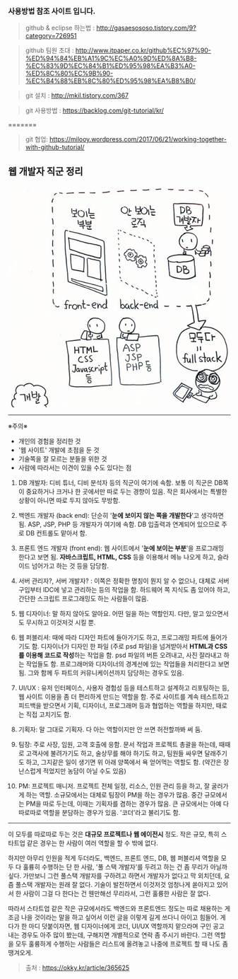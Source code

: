 
### 사용방법 참조 사이트 입니다.
> github & eclipse 하는법 : http://gasaesososo.tistory.com/9?category=726951

> github 팀원 초대 : http://www.itpaper.co.kr/github%EC%97%90-%ED%94%84%EB%A1%9C%EC%A0%9D%ED%8A%B8-%EC%83%9D%EC%84%B1%ED%95%98%EA%B3%A0-%ED%8C%80%EC%9B%90-%EC%B4%88%EB%8C%80%ED%95%98%EA%B8%B0/

> git 설치 : http://mkil.tistory.com/367

> git 사용방법 : https://backlog.com/git-tutorial/kr/


=======
> git 협업: https://milooy.wordpress.com/2017/06/21/working-together-with-github-tutorial/

## 웹 개발자 직군 정리
![직군](./temp_images/job_oragnization.jpg)
<hr>

  

※주의※

-   개인의 경험을 정리한 것
-   '웹 사이트' 개발에 초점을 둔 것
-   기술쪽을 잘 모르는 분들을 위한 것
-   사람에 따라서는 이견이 있을 수도 있다는 점

  

1.  DB 개발자: 디비 튜너, 디비 분석자 등의 직군이 여기에 속함. 보통 이 직군은 DB쪽이 중요하거나 크거나 한 곳에서만 따로 두는 경향이 있음. 작은 회사에서는 특별한 상황이 아니면 따로 두지 않아도 무방함.
2.  백엔드 개발자 (back end): 단순히 '**눈에 보이지 않는 쪽을 개발한다**'고 생각하면 됨. ASP, JSP, PHP 등 개발자가 여기에 속함. DB 입출력과 연계되어 있으므로 주로 DB 컨트롤도 맡아서 함.
3.  프론트 엔드 개발자 (front end): 웹 사이트에서 '**눈에 보이는 부분**'을 프로그래밍 한다고 보면 됨. **자바스크립트, HTML, CSS** 등을 이용해서 메뉴 나오게 하고, 슬라이드 넘어가고 하는 것 등을 담당함.
4.  서버 관리자?, 서버 개발자? : 이쪽은 정확한 명칭이 뭔지 알 수 없으나, 대체로 서버 구입부터 IDC에 넣고 관리하는 등의 작업을 함. 하드웨어 쪽 지식도 좀 있어야 하고, 간단한 스크립트 프로그래밍도 하는 사람들이 많음.  
    
5.  웹 디자이너: 말 하지 않아도 알아요. 어떤 일을 하는 역할인지. 다만, 알고 있으면서도 무시하고 이것저것 시킬 뿐.
6.  웹 퍼블리셔: 때에 따라 디자인 파트에 들아가기도 하고, 프로그래밍 파트에 들어가기도 함. 디자이너가 디자인 한 파일 (주로 psd 파일)을 넘겨받아서 **HTML과 CSS를 이용해 코드로 작성**하는 작업을 함. psd 파일의 버튼 오려내고, 사진 잘라내고 하는 작업들도 함. 프로그래머와 디자이너의 경계선에 있는 작업들을 처리한다고 보면 됨. 그와 함께 두 파트의 커뮤니케이션까지 담당하는 경우도 있음.
7.  UI/UX  : 유저 인터페이스, 사용자 경험성 등을 테스트하고 설계하고 리포팅하는 등, 웹 사이트 이용을 좀 더 편리하게 만드는 역할을 함. 주로 사이트를 계속 테스트하고 피드백을 받으면서 기획, 디자이너, 프로그래머 등과 협업하는 역할을 하지만, 때로는 직접 고치기도 함.  
    
8.  기획자: 말 그대로 기획자. 다 아는 역할이지만 안 쓰면 허전할까봐 써 둠.
9.  팀장: 주로 사장, 임원, 고객 호출에 응함. 문서 작업과 프로젝트 총괄을 하는데, 때때로 고객사에 불려가기도 하고, 술상무를 해야 하기도 하고, 팀원들 싸우면 달래주기도 하고, 그지같은 일이 생기면 위 아래 양쪽에서 욕 얻어먹는 역할도 함. (약간은 장난스럽게 적었지만 농담이 아닐 수도 있음)
10.  PM: 프로젝트 매니저. 프로젝트 전체 일정, 리소스, 인원 관리 등을 하고, 잘 굴러가게 하는 역할. 소규모에서는 대체로 팀장이 PM을 하는 경우가 많음. 중간 규모에서는 PM을 따로 두는데, 이때는 기획자를 겸하는 경우가 많음. 큰 규모에서는 아예 다 따로따로 역할을 분담하는 경우가 있음. '코더'라고 불리기도 함.

<hr>

이 모두를 따로따로 두는 것은 **대규모 프로젝트나 웹 에이전시** 정도. 작은 규모, 특히 스타트업 같은 경우는 한 사람이 여러 역할을 할 수 밖에 없다.

하지만 아무리 인원을 적게 두더라도, 백엔드, 프론트 엔드, DB, 웹 퍼블리셔 역할을 모두 다 훌륭히 수행하는 단 한 사람, '풀 스택 개발자'를 두려고 하는 건 좀 무리가 아닐까 싶다. 가만보니 그런 풀스택 개발자를 구하려고 하면서 개발자가 없다고 막 외치던데, 요즘 풀스택 개발자는 원래 잘 없다. 기술이 발전하면서 이것저것 엄청나게 쏟아지고 있어서 한 사람이 그걸 다 한다는 건 웬만해선 무리라서, 그런 훌륭한 사람은 잘 없다.  

따라서 스타트업 같은 작은 규모에서라도 백엔드와 프론트엔드 정도는 따로 채용하는 게 조금 나을 것이라는 말을 하고 싶어서 이런 글을 이렇게 길게 쓰다니 아이고 힘들어. 게다가 한 마디 덧붙이자면, 웹 디자이너에게 코더, UI/UX 역할까지 맡으라며 구인 공고 내는 경우도 아주 많이 봤는데, 구해지면 개별적으로 연락 좀 주시기 바란다. 그런 역할을 모두 훌륭하게 수행하는 사람들은 리스트에 올려놓고 나중에 프로젝트 할 때 나도 좀 땡겨오게.

> 출처 : https://okky.kr/article/365625

